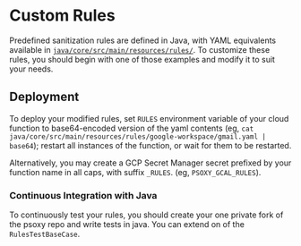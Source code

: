 # Custom Rules

Predefined sanitization rules are defined in Java, with YAML equivalents available in [`java/core/src/main/resources/rules/`](../java/core/src/main/resources/rules). To customize these rules, you should begin with one of those
examples and modify it to suit your needs.

## Deployment
To deploy your modified rules, set `RULES` environment variable of your cloud function to base64-encoded version of the yaml
   contents  (eg, `cat java/core/src/main/resources/rules/google-workspace/gmail.yaml | base64`);
   restart all instances of the function, or wait for them to be restarted.

Alternatively, you may create a GCP Secret Manager secret prefixed by your function name in all caps, with suffix `_RULES`. (eg, `PSOXY_GCAL_RULES`).

### Continuous Integration with Java
To continuously test your rules, you should create your one private fork of the psoxy repo and write
tests in java. You can extend on of the `RulesTestBaseCase`.


